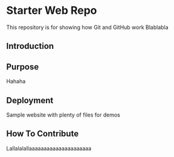 # Starter Web Repo

This repository is for showing how Git and GitHub work
Blablabla

## Introduction

## Purpose
Hahaha

## Deployment

Sample website with plenty of files for demos

## How To Contribute
Lallalalallaaaaaaaaaaaaaaaaaaaaa